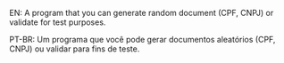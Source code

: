 EN: A program that you can generate random document (CPF, CNPJ) or validate for test purposes.

PT-BR: Um programa que você pode gerar documentos aleatórios (CPF, CNPJ) ou validar para fins de teste.
